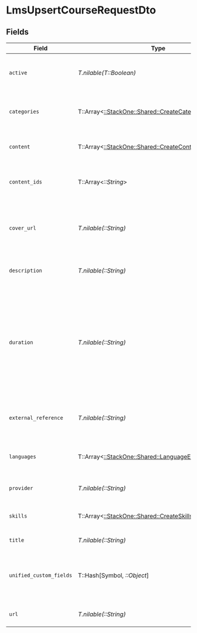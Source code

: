 # LmsUpsertCourseRequestDto


## Fields

| Field                                                                                                                                                             | Type                                                                                                                                                              | Required                                                                                                                                                          | Description                                                                                                                                                       | Example                                                                                                                                                           |
| ----------------------------------------------------------------------------------------------------------------------------------------------------------------- | ----------------------------------------------------------------------------------------------------------------------------------------------------------------- | ----------------------------------------------------------------------------------------------------------------------------------------------------------------- | ----------------------------------------------------------------------------------------------------------------------------------------------------------------- | ----------------------------------------------------------------------------------------------------------------------------------------------------------------- |
| `active`                                                                                                                                                          | *T.nilable(T::Boolean)*                                                                                                                                           | :heavy_minus_sign:                                                                                                                                                | Whether the course is active and available for users.                                                                                                             | true                                                                                                                                                              |
| `categories`                                                                                                                                                      | T::Array<[::StackOne::Shared::CreateCategoriesApiModel](../../models/shared/createcategoriesapimodel.md)>                                                         | :heavy_minus_sign:                                                                                                                                                | The categories associated with this content                                                                                                                       |                                                                                                                                                                   |
| `content`                                                                                                                                                         | T::Array<[::StackOne::Shared::CreateContentApiModel](../../models/shared/createcontentapimodel.md)>                                                               | :heavy_minus_sign:                                                                                                                                                | The content associated with this course                                                                                                                           |                                                                                                                                                                   |
| `content_ids`                                                                                                                                                     | T::Array<*::String*>                                                                                                                                              | :heavy_minus_sign:                                                                                                                                                | The child IDs associated with this course                                                                                                                         | [<br/>"16873-SOFTWARE-ENG-Content"<br/>]                                                                                                                          |
| `cover_url`                                                                                                                                                       | *T.nilable(::String)*                                                                                                                                             | :heavy_minus_sign:                                                                                                                                                | The URL of the thumbnail image associated with the course.                                                                                                        | https://www.googledrive.com/?v=16873                                                                                                                              |
| `description`                                                                                                                                                     | *T.nilable(::String)*                                                                                                                                             | :heavy_minus_sign:                                                                                                                                                | The description of the course                                                                                                                                     | This course acts as learning content for software engineers.                                                                                                      |
| `duration`                                                                                                                                                        | *T.nilable(::String)*                                                                                                                                             | :heavy_minus_sign:                                                                                                                                                | The duration of the course following the ISO8601 standard. If duration_unit is applicable we will derive this from the smallest unit given in the duration string | P3Y6M4DT12H30M5S                                                                                                                                                  |
| `external_reference`                                                                                                                                              | *T.nilable(::String)*                                                                                                                                             | :heavy_minus_sign:                                                                                                                                                | The external ID associated with this course                                                                                                                       | SOFTWARE-ENG-LV1-TRAINING-VIDEO-1                                                                                                                                 |
| `languages`                                                                                                                                                       | T::Array<[::StackOne::Shared::LanguageEnum](../../models/shared/languageenum.md)>                                                                                 | :heavy_minus_sign:                                                                                                                                                | The languages associated with this course                                                                                                                         |                                                                                                                                                                   |
| `provider`                                                                                                                                                        | *T.nilable(::String)*                                                                                                                                             | :heavy_minus_sign:                                                                                                                                                | The name of the course provider                                                                                                                                   | Course Provider                                                                                                                                                   |
| `skills`                                                                                                                                                          | T::Array<[::StackOne::Shared::CreateSkillsApiModel](../../models/shared/createskillsapimodel.md)>                                                                 | :heavy_minus_sign:                                                                                                                                                | The skills associated with this content                                                                                                                           |                                                                                                                                                                   |
| `title`                                                                                                                                                           | *T.nilable(::String)*                                                                                                                                             | :heavy_minus_sign:                                                                                                                                                | The title of the course                                                                                                                                           | Software Engineer Lv 1                                                                                                                                            |
| `unified_custom_fields`                                                                                                                                           | T::Hash[Symbol, *::Object*]                                                                                                                                       | :heavy_minus_sign:                                                                                                                                                | Custom Unified Fields configured in your StackOne project                                                                                                         | {<br/>"my_project_custom_field_1": "REF-1236",<br/>"my_project_custom_field_2": "some other value"<br/>}                                                          |
| `url`                                                                                                                                                             | *T.nilable(::String)*                                                                                                                                             | :heavy_minus_sign:                                                                                                                                                | The redirect URL of the course.                                                                                                                                   | https://www.linkedinlearning.com/?v=16873                                                                                                                         |